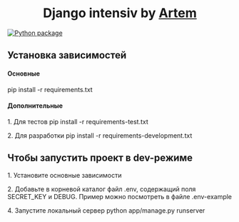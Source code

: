 <h1 align="center">Django intensiv by <a href="https://t.me/@artemstreeter" target="_blank">Artem</a> </h1>

[![Python package](https://github.com/ArtemVX/yandex_django/actions/workflows/python-package.yml/badge.svg)](https://github.com/ArtemVX/yandex_django/actions/workflows/python-package.yml)



<h2>Установка зависимостей</h2>

<h4>Основные</h4>
pip install -r requirements.txt

<h4>Дополнительные </h4>
<p>1. Для тестов pip install -r requirements-test.txt</p>
<p>2. Для разработки pip install -r requirements-development.txt</p>



<h2>Чтобы запустить проект в dev-режиме</h2>
<p>1. Установите основные зависимости </p>
<p>2. Добавьте в корневой каталог файл .env, содержащий поля SECRET_KEY и DEBUG. Пример можно посмотреть в файле .env-example</p>
<p>4. Запустите локальный сервер python app/manage.py runserver</p>
